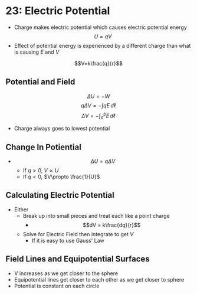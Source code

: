 # 23: Electric Potential


* Charge makes electric potential which causes electric potential energy $$U=qV$$
* Effect of potential energy is experienced by a different charge than what is causing $E$ and $V$

$$V=k\frac{q}{r}$$

## Potential and Field
$$\Delta U=-W$$
$$q\Delta V = -\int qE\,d\ell$$
$$\Delta V = -\int_a^b E\,d\ell$$

* Charge always goes to lowest potential

## Change In Potiential
* $$\Delta U = q\Delta V$$
	* If $q>0$, $V\propto U$
	* If $q<0$, $V\propto \frac{1}{U}$

## Calculating Electric Potential
* Either
	* Break up into small pieces and treat each like a point charge
		* $$dV = k\frac{dq}{r}$$
	* Solve for Electric Field then integrate to get $V$
		* If it is easy to use Gauss' Law

## Field Lines and Equipotential Surfaces
* V increases as we get closer to the sphere
* Equipotential lines get closer to each other as we get closer to sphere
* Potential is constant on each circle